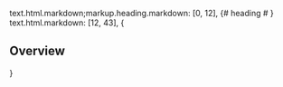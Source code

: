 text.html.markdown;markup.heading.markdown: [0, 12], {# heading #
}
text.html.markdown: [12, 43], {<h2 id="overview">Overview</h2>}